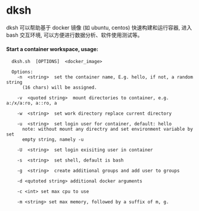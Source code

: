 # dksh

dksh 可以帮助基于 docker 镜像 (如 ubuntu, centos) 快速构建和运行容器, 进入 bash 交互环境, 可以方便进行数据分析、软件使用测试等。

#### Start a container workspace, usage:
```text
  dksh.sh  [OPTIONS]  <docker_image>

  Options:
    -n  <string>  set the container name, E.g. hello, if not, a random string
      (16 chars) will be assigned.

    -v  <quoted string>  mount directories to container, e.g. a:/x/a:ro, a::ro, a

    -w  <string>  set work directory replace current directory

    -u  <string>  set login user for container, default: hello
      note: without mount any directry and set environment variable by set
      empty string, namely -u 

    -U  <string>  set login exisiting user in container

    -s  <string>  set shell, default is bash

    -g  <string>  create additional groups and add user to groups

    -d <qutoted string> additional docker arguments

    -c <int> set max cpu to use

    -m <string> set max memory, followed by a suffix of m, g.
```
